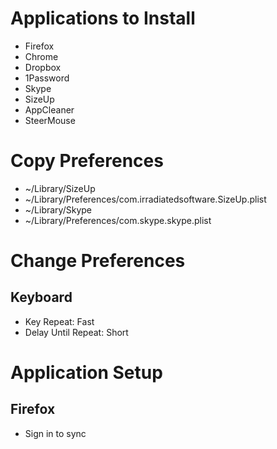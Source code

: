 # Applications to Install
* Firefox
* Chrome
* Dropbox
* 1Password
* Skype
* SizeUp
* AppCleaner
* SteerMouse

# Copy Preferences
* ~/Library/SizeUp
* ~/Library/Preferences/com.irradiatedsoftware.SizeUp.plist
* ~/Library/Skype
* ~/Library/Preferences/com.skype.skype.plist

# Change Preferences
## Keyboard
* Key Repeat: Fast
* Delay Until Repeat: Short

# Application Setup
## Firefox
* Sign in to sync
